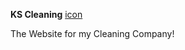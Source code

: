 **KS Cleaning** [icon](https://github.com/user-attachments/assets/9bf745e5-8c54-43a1-9228-e2c1bf2ac417)


The Website for my Cleaning Company!



